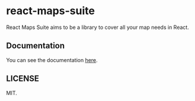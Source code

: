 # react-maps-suite

React Maps Suite aims to be a library to cover all your map needs in React.

## Documentation

You can see the documentation [here](https://react-maps-suite.netlify.app/).

## LICENSE

MIT.

